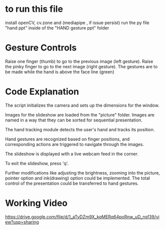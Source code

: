 # to run this file 
install openCV, cv.zone and (mediapipe , if issue persist)
run the py file "hand ppt" inside of the "HAND gesture ppt" folder

# Gesture Controls
Raise one finger (thumb) to go to the previous image (left gesture).
Raise the pinky finger to go to the next image (right gesture).
The gestures are to be made while the hand is above the face line (green)



# Code Explanation
The script initializes the camera and sets up the dimensions for the window.

Images for the slideshow are loaded from the "picture" folder. Images are named in a way that they can be sorted for sequential presentation.

The hand tracking module detects the user's hand and tracks its position.

Hand gestures are recognized based on finger positions, and corresponding actions are triggered to navigate through the images.

The slideshow is displayed with a live webcam feed in the corner.

To exit the slideshow, press 'q'.

Further modifications like adjusting the brightness, zooming into the picture, pointer option and ink(drawing) option could be implemented. The total control of the presentation could be transferred to hand gestures.

# Working Video
https://drive.google.com/file/d/1_aTyDZm9X_kqMERq64poRnw_uD_nsf39/view?usp=sharing


